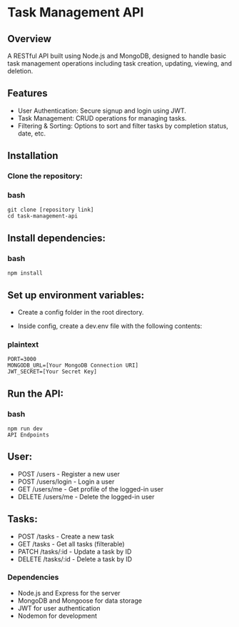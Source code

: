 # Task Management API
## Overview
A RESTful API built using Node.js and MongoDB, designed to handle basic task management operations including task creation, updating, viewing, and deletion.

## Features
- User Authentication: Secure signup and login using JWT.
- Task Management: CRUD operations for managing tasks.
- Filtering & Sorting: Options to sort and filter tasks by completion status, date, etc.
## Installation
### Clone the repository:

### bash
```
git clone [repository link]
cd task-management-api
```
## Install dependencies:

### bash
```
npm install
```
## Set up environment variables:

- Create a config folder in the root directory.

- Inside config, create a dev.env file with the following contents:

### plaintext
```
PORT=3000
MONGODB_URL=[Your MongoDB Connection URI]
JWT_SECRET=[Your Secret Key]
```
## Run the API:

### bash
````
npm run dev
API Endpoints
````
## User:

- POST /users - Register a new user
- POST /users/login - Login a user
- GET /users/me - Get profile of the logged-in user
- DELETE /users/me - Delete the logged-in user
## Tasks:

- POST /tasks - Create a new task
- GET /tasks - Get all tasks (filterable)
- PATCH /tasks/:id - Update a task by ID
- DELETE /tasks/:id - Delete a task by ID
### Dependencies
- Node.js and Express for the server
- MongoDB and Mongoose for data storage
- JWT for user authentication
- Nodemon for development
